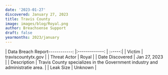 ```yaml
---
date: '2023-01-27'
discovered: January 27, 2023
title: Travis County
image: images/blog/Royal.png
author: Breachsense Support
draft: false
yearmonths: 2023/january
---
```


| Data Breach Report------------:     |:-------------:    | :-----:|
| Victim      | traviscountytx.gov      | 
| Threat Actor      | Royal      | 
| Date Discovered      | Jan 27, 2023      | 
| Description      | Travis County specializes in the Government industry and administratie area.      | 
| Leak Size      | Unknown      | 


